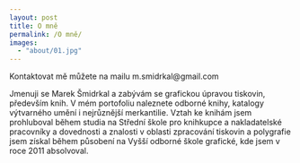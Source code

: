 ```yaml
---
layout: post
title: O mně
permalink: /O mně/
images:
  - "about/01.jpg"
---
```

<p>Kontaktovat mě můžete na mailu m.smidrkal@gmail.com</p>

<p>Jmenuji se Marek Šmidrkal a zabývám se grafickou úpravou tiskovin, především knih. V mém portofoliu naleznete odborné knihy, katalogy výtvarného umění i nejrůznější merkantilie. Vztah ke knihám jsem prohluboval během studia na Střední škole pro knihkupce a nakladatelské pracovníky a dovednosti a znalosti v oblasti zpracování tiskovin a polygrafie jsem získal během působení na Vyšší odborné škole grafické, kde jsem v roce 2011 absolvoval.</p>

